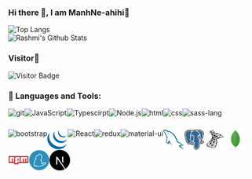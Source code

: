 ### Hi there 👋, I am ManhNe-ahihi🔭
<!--
- 🔭 I’m currently working on ...
- 🌱 I’m currently learning ...
- 👯 I’m looking to collaborate on ...
- 🤔 I’m looking for help with ...
- 💬 Ask me about ...
- 📫 How to reach me: ...
- 😄 Pronouns: ...
- ⚡ Fun fact: ...
- 🤔 I’m looking for help with Statistics
- 👯 I’m looking to collaborate on ...
-->

![Top Langs](https://github-readme-stats.vercel.app/api/top-langs/?username=GitCuaManhNe-Ahihi&hide=TeX&layout=compact)
<br/>
![Rashmi's Github Stats](https://github-readme-stats.vercel.app/api?username=GitCuaManhNe-Ahihi&count_private=true&show_icons=true&include_all_commits=true)

### Visitor:eyes:
![Visitor Badge](https://visitor-badge.laobi.icu/badge?page_id=GitCuaManhNe-Ahihi.GitCuaManhNe-Ahihi)
<br/>
### 🔨 Languages and Tools:
<a href="https://git-scm.com/" target="_blank">
  <img
    src="https://raw.githubusercontent.com/rahul-jha98/github_readme_icons/main/language_and_tools/square/git-scm/git-scm.svg"
    align="left"
    alt="git"
    height="42px"
  />
</a>
<a
  href="https://developer.mozilla.org/en-US/docs/Web/JavaScript"
  target="_blank"
>
  <img
    align="left"
    alt="JavaScript"
    height="42px"
    src="https://raw.githubusercontent.com/rahul-jha98/github_readme_icons/main/language_and_tools/square/javascript/javascript.svg"
  />
</a>
<a href="https://www.typescriptlang.org/" target="_blank"
  ><img
    align="left"
    alt="Typescirpt"
    height="42px"
    src="https://raw.githubusercontent.com/rahul-jha98/github_readme_icons/main/language_and_tools/square/typescript/typescript.svg"
/></a>
<a href="https://nodejs.org" target="_blank"
  ><img
    align="left"
    alt="Node.js"
    height="42px"
    src="https://raw.githubusercontent.com/rahul-jha98/github_readme_icons/main/language_and_tools/square/node/node.svg"
/></a>
<a href="https://devdocs.io/html/" target="_blank">
  <img
    src="https://raw.githubusercontent.com/rahul-jha98/github_readme_icons/main/language_and_tools/square/html/html.svg"
    align="left"
    alt="html"
    height="42px"
  />
</a>
<a href="https://devdocs.io/css/" target="_blank">
  <img
    src="https://raw.githubusercontent.com/rahul-jha98/github_readme_icons/main/language_and_tools/square/css/css.svg"
    align="left"
    alt="css"
    height="42px"
  />
</a>
<a href="https://sass-lang.com/" target="_blank">
  <img
    src="https://raw.githubusercontent.com/rahul-jha98/github_readme_icons/main/language_and_tools/square/sass/sass.svg"
    align="left"
    alt="sass-lang"
    height="42px"
  />
</a>
<a href="https://getbootstrap.com/" target="_blank">
  <img
    src="https://raw.githubusercontent.com/rahul-jha98/github_readme_icons/main/language_and_tools/square/bootstrap/bootstrap.svg"
    align="left"
    alt="bootstrap"
    height="42px"
  />
</a>
<a href="https://jquery.com/" target="_blank">
  <img
    src="https://raw.githubusercontent.com/devicons/devicon/master/icons/jquery/jquery-original.svg"
    align="left"
    alt="jquery"
    height="42px"
  />
</a>
<a href="https://reactjs.org/" target="_blank">
  <img
    align="left"
    alt="React"
    height="42px"
    src="https://raw.githubusercontent.com/rahul-jha98/github_readme_icons/main/language_and_tools/square/react/react.svg"
/></a>
<a href="https://redux.js.org/" target="_blank">
  <img
    align="left"
    alt="redux"
    height="42px"
    src="https://raw.githubusercontent.com/rahul-jha98/github_readme_icons/main/language_and_tools/square/redux/redux.svg"
/></a>
<a href="https://material-ui.com/" target="_blank">
  <img
    src="https://raw.githubusercontent.com/rahul-jha98/github_readme_icons/main/language_and_tools/square/material-ui/material-ui.svg"
    align="left"
    alt="material-ui"
    height="42px"
  />
</a>
<a href="https://www.mysql.com/" target="_blank">
  <img
    src="https://raw.githubusercontent.com/devicons/devicon/master/icons/mysql/mysql-original.svg"
    align="left"
    alt="mysql"
    height="42px"
  />
</a>
<a href="https://www.postgresql.org/" target="_blank">
  <img
    src="https://raw.githubusercontent.com/devicons/devicon/master/icons/postgresql/postgresql-original.svg"
    align="left"
    alt="postgresql"
    height="42px"
  />
</a>
<a
  href="https://docs.microsoft.com/en-us/sql/sql-server/?view=sql-server-ver15"
  target="_blank"
>
  <img
    src="https://raw.githubusercontent.com/devicons/devicon/master/icons/microsoftsqlserver/microsoftsqlserver-plain.svg"
    align="left"
    alt="sql-server"
    height="42px"
  />
</a>
<a href="https://www.mongodb.com/" target="_blank">
  <img
    src="https://raw.githubusercontent.com/devicons/devicon/master/icons/mongodb/mongodb-original.svg"
    align="left"
    alt="mongodb"
    height="42px"
  />
</a>
<a href="https://www.npmjs.com/" target="_blank">
  <img
    src="https://raw.githubusercontent.com/devicons/devicon/master/icons/npm/npm-original-wordmark.svg"
    align="left"
    alt="npmjs"
    height="42px"
  />
</a>
<a href="https://yarnpkg.com/" target="_blank">
  <img
    src="https://raw.githubusercontent.com/devicons/devicon/master/icons/yarn/yarn-original.svg"
    align="left"
    alt="yarnpkg"
    height="42px"
  />
</a>
<a href="https://nextjs.org/" target="_blank">
  <img
    src="https://raw.githubusercontent.com/devicons/devicon/master/icons/nextjs/nextjs-original.svg"
    align="left"
    alt="nextjs"
    height="42px"
  />
</a>



